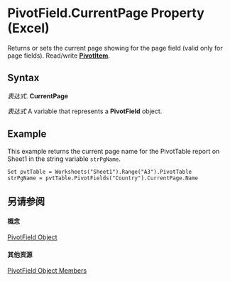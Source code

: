 
# PivotField.CurrentPage Property (Excel)

Returns or sets the current page showing for the page field (valid only for page fields). Read/write  **[PivotItem](5829a1d9-0924-9ce8-1120-229e4595285a.md)**.


## Syntax

 _表达式_. **CurrentPage**

 _表达式_ A variable that represents a **PivotField** object.


## Example

This example returns the current page name for the PivotTable report on Sheet1 in the string variable  `strPgName`.


```
Set pvtTable = Worksheets("Sheet1").Range("A3").PivotTable 
strPgName = pvtTable.PivotFields("Country").CurrentPage.Name
```


## 另请参阅


#### 概念


[PivotField Object](52784960-e2da-b43a-1e37-2d4dae61c6d8.md)
#### 其他资源


[PivotField Object Members](http://msdn.microsoft.com/library/4a6ea12a-072c-a386-c855-7bf5f6eadd46%28Office.15%29.aspx)